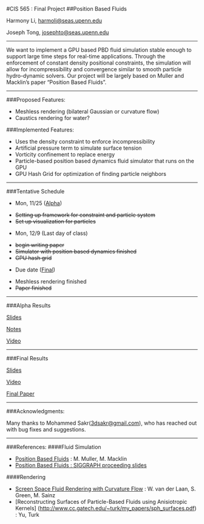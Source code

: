 #CIS 565 : Final Project
##Position Based Fluids

Harmony Li, harmoli@seas.upenn.edu

Joseph Tong, josephto@seas.upenn.edu

-----

We want to implement a GPU based PBD fluid simulation stable enough to support 
large time steps for real-time applications. Through the enforcement of constant 
density positional constraints, the simulation will allow for incompressibility 
and convergence similar to smooth particle hydro-dynamic solvers. Our project 
will be largely based on Muller and Macklin’s paper “Position Based Fluids”.

-----

###Proposed Features:
*   Meshless rendering (bilateral Gaussian or curvature flow)
*   Caustics rendering for water?

###Implemented Features:
*   Uses the density constraint to enforce incompressibility
*   Artificial pressure term to simulate surface tension
*   Vorticity confinement to replace energy
*   Particle-based position based dynamics fluid simulator that runs on the GPU
*   GPU Hash Grid for optimization of finding particle neighbors

-------

###Tentative Schedule
* Mon, 11/25 ([Alpha](#alpha-results))
 + ~~Setting up framework for constraint and particle system~~
 + ~~Set up visualization for particles~~
* Mon, 12/9 (Last day of class)
 + ~~begin writing paper~~
 + ~~Simulator with position based dynamics finished~~
 + ~~GPU hash grid~~
* Due date ([Final](#final-results))
 + Meshless rendering finished 
 + ~~Paper finished~~

------

###Alpha Results

[Slides](https://github.com/harmoli/FinalProject-PBDWater/raw/master/CIS565-Alpha.pdf)

[Notes](https://github.com/harmoli/FinalProject-PBDWater/raw/master/CIS565-Alpha-Notes.pdf)

[Video](https://vimeo.com/80338399)

------

###Final Results

[Slides](https://github.com/harmoli/FinalProject-PBDWater/blob/master/CIS565-Final.pdf)

[Video](http://vimeo.com/81790228)

[Final Paper](https://github.com/harmoli/FinalProject-PBDWater/blob/master/final_paper.pdf)

------

###Acknowledgments:

Many thanks to Mohammed Sakr(3dsakr@gmail.com), who has reached out with bug fixes and suggestions.

------

###References:
####Fluid Simulation
* [Position Based Fluids](http://mmacklin.com/pbf_sig_preprint.pdf) : M. Muller, M. Macklin 
* [Position Based Fluids : SIGGRAPH proceeding slides](http://mmacklin.com/pbf_slides.pdf)

####Rendering
* [Screen Space Fluid Rendering with Curvature Flow](http://citeseerx.ist.psu.edu/viewdoc/download?doi=10.1.1.157.909&rep=rep1&type=pdf) : W. van der Laan, S. Green, M. Sainz 
* [Reconstructing Surfaces of Particle-Based Fluids using Anisiotropic Kernels] (http://www.cc.gatech.edu/~turk/my_papers/sph_surfaces.pdf) : Yu, Turk


